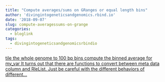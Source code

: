 ```yaml
---
title: "Compute averages/sums on GRanges or equal length bins"
author: 'divingintogeneticsandgenomics.rbind.io'
date: '2018-09-07'
slug: compute-averagessums-on-grange
categories:
  - bloglink
tags:
  - divingintogeneticsandgenomicsrbindio
---
```


[tile the whole genome to 100 bp bins compute the binned average for my_var It turns out that there are functions to convert between meta data column and RleList. Just be careful with the different behaviors of different...<click to read more>](https://divingintogeneticsandgenomics.rbind.io/post/compute-averages-sums-on-granges-or-equal-length-bins/)

